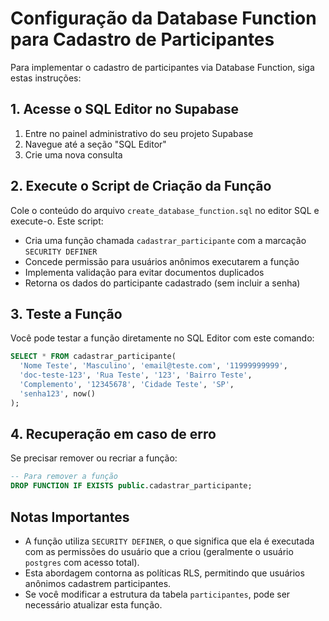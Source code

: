 
# Configuração da Database Function para Cadastro de Participantes

Para implementar o cadastro de participantes via Database Function, siga estas instruções:

## 1. Acesse o SQL Editor no Supabase

1. Entre no painel administrativo do seu projeto Supabase
2. Navegue até a seção "SQL Editor"
3. Crie uma nova consulta

## 2. Execute o Script de Criação da Função

Cole o conteúdo do arquivo `create_database_function.sql` no editor SQL e execute-o.
Este script:
- Cria uma função chamada `cadastrar_participante` com a marcação `SECURITY DEFINER`
- Concede permissão para usuários anônimos executarem a função
- Implementa validação para evitar documentos duplicados
- Retorna os dados do participante cadastrado (sem incluir a senha)

## 3. Teste a Função

Você pode testar a função diretamente no SQL Editor com este comando:

```sql
SELECT * FROM cadastrar_participante(
  'Nome Teste', 'Masculino', 'email@teste.com', '11999999999',
  'doc-teste-123', 'Rua Teste', '123', 'Bairro Teste',
  'Complemento', '12345678', 'Cidade Teste', 'SP',
  'senha123', now()
);
```

## 4. Recuperação em caso de erro

Se precisar remover ou recriar a função:

```sql
-- Para remover a função
DROP FUNCTION IF EXISTS public.cadastrar_participante;
```

## Notas Importantes

- A função utiliza `SECURITY DEFINER`, o que significa que ela é executada com as permissões do usuário que a criou (geralmente o usuário `postgres` com acesso total).
- Esta abordagem contorna as políticas RLS, permitindo que usuários anônimos cadastrem participantes.
- Se você modificar a estrutura da tabela `participantes`, pode ser necessário atualizar esta função.

